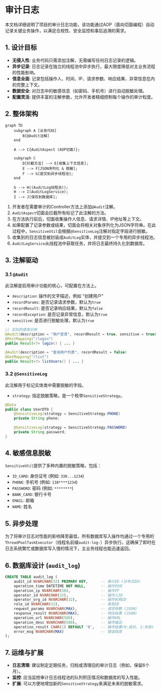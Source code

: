 # 审计日志

本文档详细说明了项目的审计日志功能，该功能通过AOP（面向切面编程）自动记录关键业务操作，以满足合规性、安全监控和事后追溯的需求。

## 1. 设计目标
- **无侵入性**: 业务代码只需添加注解，无需编写任何日志记录的逻辑。
- **异步记录**: 日志记录在独立的线程池中异步执行，最大限度降低对主业务流程的性能影响。
- **信息全面**: 记录包括操作人、时间、IP、请求参数、响应结果、异常信息在内的完整上下文。
- **数据安全**: 对日志中的敏感信息（如密码、手机号）进行自动脱敏处理。
- **配置灵活**: 提供丰富的注解参数，允许开发者精细控制每个操作的审计粒度。

## 2. 整体架构

```mermaid
graph TD
    subgraph A [业务代码]
        B[@Audit注解]
    end
    
    A --> C{AuditAspect (AOP切面)};
    
    subgraph C
        D[拦截方法] --> E[收集上下文信息];
        E --> F[JSON序列化 & 脱敏];
        F --> G[提交到异步线程池];
    end
    
    G --> H((AuditLog线程池));
    H --> I(AuditLogService);
    I --> J[保存到数据库];
```

1.  开发者在需要审计的Controller方法上添加`@Audit`注解。
2.  `AuditAspect`切面会拦截所有标记了此注解的方法。
3.  在方法执行前后，切面收集操作人信息、请求详情、IP地址等上下文。
4.  如果配置了记录参数或结果，切面会将相关对象序列化为JSON字符串。在此过程中，`SensitiveUtil`会根据`@SensitiveLog`注解对指定字段进行脱敏。
5.  收集到的日志信息被封装成`AuditLog`实体，并提交到一个专用的异步线程池。
6.  `AuditLogService`从线程池中获取任务，并将日志最终持久化到数据库。

## 3. 注解驱动

### 3.1 `@Audit`
此注解是启用审计功能的核心，可配置在方法上。

- `description`: 操作的文字描述，例如 "创建用户"
- `recordParams`: 是否记录请求参数，默认为`true`
- `recordResult`: 是否记录响应结果，默认为`false`
- `recordException`: 是否记录异常信息，默认为`true`
- `sensitive`: 是否进行脱敏处理，默认为`true`

```java
// 实际的使用示例
@Audit(description = "用户登录", recordResult = true, sensitive = true)
@PostMapping("/login")
public Result<?> login() { ... }

@Audit(description = "查询用户列表", recordResult = false)
@GetMapping("/list")
public Result<?> listUsers() { ... }
```

### 3.2 `@SensitiveLog`
此注解用于标记实体类中需要脱敏的字段。

- `strategy`: 指定脱敏策略，是一个枚举`SensitiveStrategy`。

```java
@Data
public class UserDTO {
    @SensitiveLog(strategy = SensitiveStrategy.PHONE)
    private String phone;
    
    @SensitiveLog(strategy = SensitiveStrategy.PASSWORD)
    private String password;
}
```

## 4. 敏感信息脱敏

`SensitiveUtil`提供了多种内置的脱敏策略，包括：
- `ID_CARD`: 身份证号 (例如: `330...1234`)
- `PHONE`: 手机号 (例如: `138****1234`)
- `PASSWORD`: 密码 (例如: `********`)
- `BANK_CARD`: 银行卡号
- `EMAIL`: 邮箱
- `NAME`: 姓名

## 5. 异步处理

为了将审计日志对性能的影响降至最低，所有数据库写入操作均通过一个专用的`ThreadPoolTaskExecutor`（线程名前缀`audit-log-`）异步执行。这确保了即时在日志系统繁忙或数据库写入慢的情况下，主业务线程也能迅速返回。

## 6. 数据库设计 (`audit_log`)

```sql
CREATE TABLE audit_log (
    audit_id NVARCHAR(32) PRIMARY KEY,      -- 审计ID (分布式ID)
    operation_time DATETIME NOT NULL,       -- 操作时间
    operation_ip NVARCHAR(50),              -- 操作IP
    operator_id NVARCHAR(32),               -- 操作人ID
    operator_org_id NVARCHAR(32),           -- 操作机构ID
    role_id NVARCHAR(32),                   -- 角色ID
    request_params NVARCHAR(MAX),           -- 请求参数 (JSON)
    response_result NVARCHAR(MAX),          -- 响应结果 (JSON)
    operation_url NVARCHAR(500),            -- 操作URL
    operation_desc NVARCHAR(500),           -- 操作描述
    operation_result CHAR(1) DEFAULT '0',   -- 操作结果(0:成功, 1:失败)
    error_msg NVARCHAR(MAX)                 -- 错误信息
);
```

## 7. 运维与扩展
- **日志清理**: 建议制定定期任务，归档或清理旧的审计日志（例如，保留6个月）。
- **监控**: 应当监控审计日志线程池的队列积压情况和数据库的写入性能。
- **扩展**: 可以方便地增加新的`SensitiveStrategy`来满足未来的脱敏需求。 